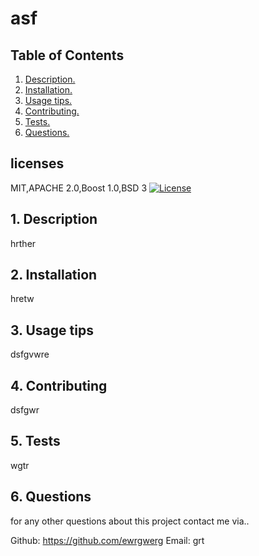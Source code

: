 # asf
  

## Table of Contents
1. [ Description. ](#desc)
2. [ Installation. ](#inst)
3. [ Usage tips. ](#usage)
4. [ Contributing. ](#contr)
5. [ Tests. ](#tests)
6. [ Questions. ](#quest)

## licenses
MIT,APACHE 2.0,Boost 1.0,BSD 3
[![License](https://img.shields.io/badge/License-MIT-blue.svg)](https://opensource.org/licenses/MIT)

<a name="desc"></a>
## 1. Description

hrther

<a name="inst"></a>
## 2. Installation

hretw

<a name="usage"></a>
## 3. Usage tips

dsfgvwre

<a name="contr"></a>
## 4. Contributing

dsfgwr

<a name="tests"></a>
## 5. Tests

wgtr

<a name="quest"></a>
## 6. Questions
for any other questions about this project contact me via..

Github: https://github.com/ewrgwerg
Email: grt
